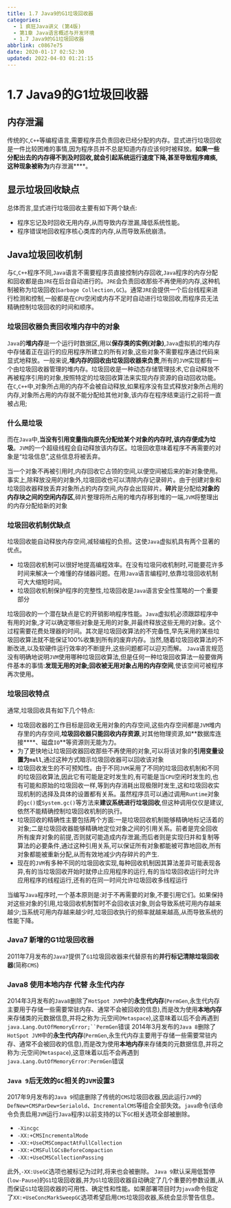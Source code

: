 ```yaml
---
title: 1.7 Java9的G1垃圾回收器
categories: 
  - 1 疯狂Java讲义 (第4版)
  - 第1章 Java语言概述与开发环境
  - 1.7 Java9的G1垃圾回收器
abbrlink: c0867e75
date: 2020-01-17 02:52:30
updated: 2022-04-03 01:21:15
---
```

# 1.7 Java9的G1垃圾回收器
## 内存泄漏
传统的`C`,`C++`等编程语言,需要程序员负责回收已经分配的内存。显式进行垃圾回收是一件比较困难的事情,因为程序员并不总是知道内存应该何时被释放。**如果一些分配出去的内存得不到及时回收,就会引起系统运行速度下降,甚至导致程序瘫痪,这种现象被称为**内存泄漏****。
## 显示垃圾回收缺点
总体而言,显式进行垃圾回收主要有如下两个缺点:
- 程序忘记及时回收无用内存,从而导致内存泄漏,降低系统性能。
- 程序错误地回收程序核心类库的内存,从而导致系统崩溃。

## Java垃圾回收机制
与`C`,`C++`程序不同,`Java`语言不需要程序员直接控制内存回收,`Java`程序的内存分配和回收都是由`JRE`在后台自动进行的。`JRE`会负责回收那些不再使用的内存,这种机制被称为垃圾回收(`Garbage Collection,GC`)。通常`JRE`会提供一个后台线程来进行检测和控制,一般都是在`CPU`空闲或内存不足时自动进行垃圾回收,而程序员无法精确控制垃圾回收的时间和顺序。
### 垃圾回收器负责回收堆内存中的对象
`Java`的**堆内存**是一个运行时数据区,用以**保存类的实例(对象)**,`Java`虚拟机的堆内存中存储着正在运行的应用程序所建立的所有对象,这些对象不需要程序通过代码来显式地释放。一般来说,**堆内存的回收由垃圾回收器来负责**,所有的`JVM`实现都有一个由垃圾回收器管理的堆内存。垃圾回收是一种动态存储管理技术,它自动释放不再被程序引用的对象,按照特定的垃圾回收算法来实现内存资源的自动回收功能。
在`C`,`C++`中,对象所占用的内存不会被自动释放,如果程序没有显式释放对象所占用的内存,对象所占用的内存就不能分配给其他对象,该内存在程序结束运行之前将一直被占用;
### 什么是垃圾
而在`Java`中,**当没有引用变量指向原先分配给某个对象的内存时,该内存便成为垃圾**。`JVM`的一个超级线程会自动释放该内存区。垃圾回收意味着程序不再需要的对象是“垃圾信息”,这些信息将被丢弃。

当一个对象不再被引用时,内存回收它占领的空间,以便空间被后来的新对象使用。事实上,除释放没用的对象外,垃圾回收也可以清除内存记录碎片。由于创建对象和垃圾回收器释放丢弃对象所占的内存空间,内存会出现碎片。**碎片**是分配给**对象的内存块之间的空闲内存区**,碎片整理将所占用的堆内存移到堆的一端,`JVM`将整理出的内存分配给新的对象

### 垃圾回收机制优缺点
垃圾回收能自动释放内存空间,减轻编程的负担。这使`Java`虚拟机具有两个显著的优点。
- 垃圾回收机制可以很好地提高编程效率。在没有垃圾冋收机制时,可能要花许多时间来解决一个难懂的存储器问题。在用`Java`语言编程时,依靠垃圾回收机制可大大缩短时间。
- 垃圾回收机制保护程序的完整性,垃圾回收是`Java`语言安全性策略的一个重要部分

垃圾回收的一个潜在缺点是它的开销影响程序性能。`Java`虚拟机必须跟踪程序中有用的对象,才可以确定哪些对象是无用的对象,并最终释放这些无用的对象。这个过程需要花费处理器的时间。其次是垃圾回收算法的不完备性,早先采用的某些垃圾回收算法就不能保证100%收集到所有的废弃内存。当然,随着垃圾回收算法的不断改进,以及软硬件运行效率的不断提升,这些问题都可以迎刃而解。
`Java`语言规范没有明确地说明`JVM`使用哪种垃圾回收算法,但是仼何一种垃圾回收算法一般要做两件基本的事情:**发现无用的对象;回收被无用对象占用的内存空间**,使该空间可被程序再次使用。
### 垃圾回收特点
通常,垃圾回收具有如下几个特点:
- 垃圾回收器的工作目标是回收无用对象的内存空间,这些内存空间都是`JVM`堆内存里的内存空间,**垃圾回收器只能回收内存资源**,对其他物理资源,如**数据库连接****、磁盘`IO`**等资源则无能为力。
- 为了更快地让垃圾回收器回收那些不再使用的对象,可以将该对象的**引用变量设置为`null`**,通过这种方式暗示垃圾回收器可以回收该对象
- 垃圾回收发生的不可预知性。由于不同`JVM`采用了不同的垃圾回收机制和不同的垃圾回收算法,因此它有可能是定时发生的,有可能是当`CPU`空闲时发生的,也有可能和原始的垃圾回收一样,等到内存消耗出现极限时发生,这和垃圾回收实现机制的选择及具体的设置都有关系。虽然程序员可以通过调用`Runtime`对象的`gc()`或`System.gc()`等方法来**建议系统进行垃圾回收**,但这种调用仅仅是建议,依然不能精确控制垃圾回收机制的执行。
- 垃圾回收的精确性主要包括两个方面:一是垃圾回收机制能够精确地标记活着的对象;二是垃圾回收器能够精确地定位对象之间的引用关系。前者是完全回收所有废弃对象的前提,否则就可能造成内存泄漏;而后者则是实现归并和复制等算法的必要条件,通过这种引用关系,可以保证所有对象都能被可靠地回收,所有对象都能被重新分配,从而有效地减少内存碎片的产生.
- 现在的`JVM`有多种不同的垃圾回收实现,每种回收机制因其算法差异可能表现各异,有的当垃圾回收开始时就停止应用程序的运行,有的当垃圾回收运行时允许应用程序的线程运行,还有的在同一时间允许垃圾回收多线程运行

当编写`Java`程序时,一个基本原则是:对于不再需要的对象,不要引用它们。如果保持对这些对象的引用,垃圾回收机制暂时不会回收该对象,则会导致系统可用内存越来越少;当系统可用内存越来越少时,垃圾回收执行的频率就越来越高,从而导致系统的性能下降。
### Java7 新增的G1垃圾回收器
2011年7月发布的`Java7`提供了`G1`垃圾回收器来代替原有的**并行标记清除垃圾回收器**(简称`CMS`)
### Java8 使用本地内存 代替 永生代内存
2014年3月发布的`Java8`删除了`HotSpot JVM`中的**永生代内存**(`PermGen`,永生代内存主要用于存储一些需要常驻内存、通常不会被回收的信息),而是改为使用**本地内存**来存储类的元数据信息,并将之称为:元空间(`Metaspace`),这意味着以后不会再遇到`java.Lang.OutOfMemoryError;``PermGen`错误
2014年3月发布的`Java 8`删除了`HotSpot JVM`中的**永生代内存**(`PermGen`,永生代内存主要用于存储一些需要常驻内存、通常不会被回收的信息),而是改为使用**本地内存**来存储类的元数据信息,并将之称为:元空间(`Metaspace`),这意味着以后不会再遇到`java.Lang.OutOfMemoryError:PermGen`错误

### `Java 9`后无效的`GC`相关的`JVM`设置3
2017年9月发布的`Java 9`彻底删除了传统的`CMS`垃圾回收器,因此运行`JVM`的`DefNew+CMSParDew+Serialold`、`IncrementalCMS`等组合全部失效。`java`命令(该命令负责启用`JVM`运行`Java`程序)以前支持的以下`GC`相关选项全部被删除。
- `-Xincgc`
- `-XX:+CMSIncrementalMode`
- `-XX:+UseCMSCompactAtFullCollection`
- `-XX:+CMSFullGCsBeforeCompaction`
- `-XX:+UseCMSCollectionPassing`

此外,`-XX:UseGC`选项也被标记为过时,将来也会被删除。
`Java 9`默认采用低暂停(`low-Pause`)的`G1`垃圾回收器,并为`Gl`垃圾回收器自动确定了几个重要的参数设置,从而保证`G1`垃圾回收器的可用性、确定性和性能。如果部署项目时为`java`命令指定了`XX:+UseConcMarkSweepGC`选项希望启用`CMS`垃圾回收器,系统会显示警告信息。
